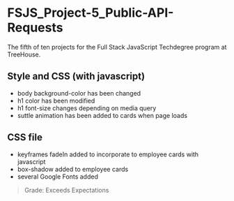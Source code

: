 # FSJS_Project-5_Public-API-Requests
The fifth of ten projects for the Full Stack JavaScript Techdegree program at TreeHouse. 

## Style and CSS (with javascript)
- body background-color has been changed
- h1 color has been modified
- h1 font-size changes depending on media query
- suttle animation has been added to cards when page loads
## CSS file
- keyframes fadeIn added to incorporate to employee cards with javascript
- box-shadow added to employee cards
- several Google Fonts added 

> Grade: Exceeds Expectations